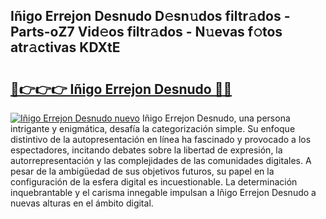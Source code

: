 ## Iñigo Errejon Desnudo D𝚎sn𝚞dos filtr𝚊dos - Parts-oZ7 Vid𝚎os filtr𝚊dos - N𝚞evas f𝚘tos atr𝚊ctivas KDXtE

# <h2><a href="http://mb48mmy.tromn.icu/?c=I%c3%b1igo+Errejon+Desnudo">🔗👉👉👉 Iñigo Errejon Desnudo 🔗🔗</a></h2>

[![Iñigo Errejon Desnudo nuevo](https://i.imgur.com/pEAQMta.gif)](http://mb48mmy.tromn.icu/?c=I%c3%b1igo+Errejon+Desnudo)
Iñigo Errejon Desnudo, una persona intrigante y enigmática, desafía la categorización simple. Su enfoque distintivo de la autopresentación en línea ha fascinado y provocado a los espectadores, incitando debates sobre la libertad de expresión, la autorrepresentación y las complejidades de las comunidades digitales. A pesar de la ambigüedad de sus objetivos futuros, su papel en la configuración de la esfera digital es incuestionable. La determinación inquebrantable y el carisma innegable impulsan a Iñigo Errejon Desnudo a nuevas alturas en el ámbito digital.
